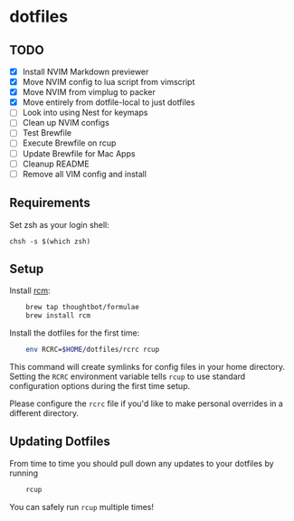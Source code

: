 # dotfiles

## TODO

- [x] Install NVIM Markdown previewer
- [x] Move NVIM config to lua script from vimscript
- [x] Move NVIM from vimplug to packer
- [x] Move entirely from dotfile-local to just dotfiles
- [ ] Look into using Nest for keymaps
- [ ] Clean up NVIM configs
- [ ] Test Brewfile
- [ ] Execute Brewfile on rcup
- [ ] Update Brewfile for Mac Apps
- [ ] Cleanup README
- [ ] Remove all VIM config and install

## Requirements

Set zsh as your login shell:

    chsh -s $(which zsh)

## Setup

Install [rcm](https://github.com/thoughtbot/rcm):

```bash
    brew tap thoughtbot/formulae
    brew install rcm
```

Install the dotfiles for the first time:

```bash
    env RCRC=$HOME/dotfiles/rcrc rcup
```

This command will create symlinks for config files in your home directory.
Setting the `RCRC` environment variable tells `rcup` to use standard
configuration options during the first time setup.

Please configure the `rcrc` file if you'd like to make personal overrides in a
different directory.

## Updating Dotfiles

From time to time you should pull down any updates to your dotfiles by running

```bash
    rcup
```

You can safely run `rcup` multiple times!
